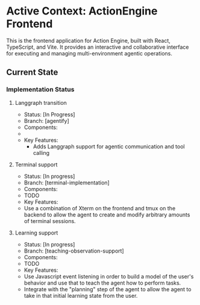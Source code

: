 # Active Context: ActionEngine Frontend

This is the frontend application for Action Engine, built with React, TypeScript, and Vite. It provides an interactive and collaborative interface for executing and managing multi-environment agentic operations.

## Current State

### Implementation Status

1. Langgraph transition

   - Status: [In Progress]
   - Branch: [agentify]
   - Components:
   -
   - Key Features:
     - Adds Langgraph support for agentic communication and tool calling

2. Terminal support

   - Status: [In progress]
   - Branch: [terminal-implementation]
   - Components:
   - TODO
   - Key Features:
   - Use a combination of Xterm on the frontend and tmux on the backend to allow the agent to create and modify arbitrary amounts of terminal sessions.

3. Learning support

   - Status: [In progress]
   - Branch: [teaching-observation-support]
   - Components:
   - TODO
   - Key Features:
   - Use Javascript event listening in order to build a model of the user's behavior and use that to teach the agent how to perform tasks.
   - Integrate with the "planning" step of the agent to allow the agent to take in that initial learning state from the user.
